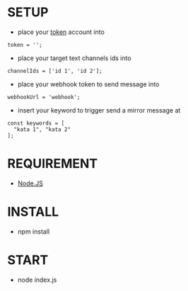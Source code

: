 # SETUP
- place your [token](https://gist.github.com/oyepriyansh/1be45b722181ec634664410cde244708) account into
```
token = '';
```

- place your target text channels ids into
```
channelIds = ['id 1', 'id 2'];
```

- place your webhook token to send message into
```
webhookUrl = 'webhook';
```

- insert your keyword to trigger send a mirror message at 
```
const keywords = [
  "kata 1", "kata 2"
];
```

# REQUIREMENT
- [Node.JS](https://nodejs.org/en/download/package-manager/current)

# INSTALL
- npm install

# START
- node index.js
